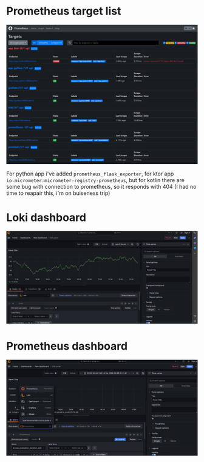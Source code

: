 # Prometheus target list

![Target list](img/prom.png)

For python app i've added `prometheus_flask_exporter`, for ktor app `io.micrometer:micrometer-registry-prometheus`, but for kotlin there are some bug with connection to prometheus, so it responds with 404 (I had no time to reapair this, i'm on buiseness trip)

# Loki dashboard

![Dashboard loki](img/dash_loki.png)

# Prometheus dashboard

![Dashboard prom](img/dash_prom.png)

